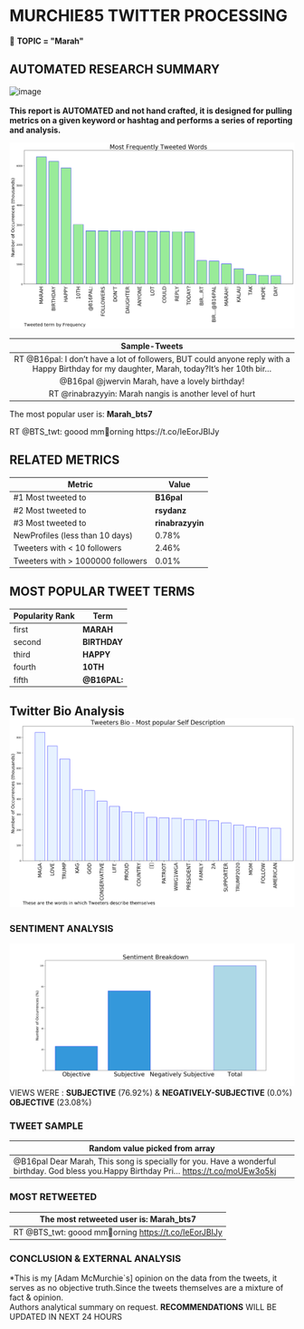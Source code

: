 # MURCHIE85 TWITTER PROCESSING 
&#x1F34E; **TOPIC = "Marah"**

## AUTOMATED RESEARCH SUMMARY

![image](https://marketingplatform.google.com/about/static/images/gmp/analytics-smb-benefit.jpg)
<br></br>
<b> This report is AUTOMATED and not hand crafted, it is designed for pulling metrics on a given keyword or hashtag and performs a series of reporting and analysis.</b>



![image](TWEETS.png)



|                **Sample-Tweets**        |
| :-------------: |
| RT @B16pal: I don’t have a lot of followers, BUT could anyone reply with a Happy Birthday for my daughter, Marah, today?It’s her 10th bir… |
| @B16pal @jwervin Marah, have a lovely birthday! |
| RT @rinabrazyyin: Marah nangis is another level of hurt |

The most popular user is: **Marah_bts7**
<div class="alert alert-block alert-danger"> RT @BTS_twt: goood mm🥴orning https://t.co/IeEorJBIJy</div>

## RELATED METRICS<br>
| Metric | Value |
| ------------- | ------------- |
| #1 Most tweeted to  | **B16pal** |
| #2 Most tweeted to  | **rsydanz** |
| #3 Most tweeted to  | **rinabrazyyin** |
| NewProfiles (less than 10 days) | 0.78%  |
| Tweeters with < 10 followers  | 2.46%|
| Tweeters with > 1000000 followers  | 0.01%  |



## MOST POPULAR TWEET TERMS 


| Popularity Rank  | Term |
| ------------- | ------------- |
| first  | **MARAH**  |
| second  | **BIRTHDAY**  |
| third  | **HAPPY** |
| fourth  | **10TH**  |
| fifth  | **@B16PAL:**  |


## Twitter Bio Analysis![image](BIO.png)
### SENTIMENT ANALYSIS
![image](sentiment.png)
VIEWS WERE : **SUBJECTIVE**  (76.92%) & **NEGATIVELY-SUBJECTIVE** (0.0%) **OBJECTIVE** (23.08%)

### TWEET SAMPLE 
| Random value picked from array |
| ------------- |
|@B16pal Dear Marah, This song is specially for you. Have a wonderful birthday. God bless you.Happy Birthday Pri… https://t.co/moUEw3o5kj |

### MOST RETWEETED 

| The most retweeted user is: **Marah_bts7**  |
| ------------- |
| RT @BTS_twt: goood mm🥴orning https://t.co/IeEorJBIJy |

### CONCLUSION & EXTERNAL ANALYSIS

*This is my [Adam McMurchie`s] opinion on the data from the tweets, it serves as no objective truth.Since the tweets themselves are a mixture of fact & opinion.<br>
Authors analytical summary on request.
**RECOMMENDATIONS** WILL BE UPDATED IN NEXT  24 HOURS <br>